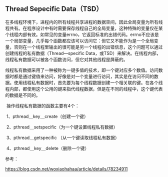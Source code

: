 ## Thread Sepecific Data（TSD）

​		在多线程环境下，进程内的所有线程共享进程的数据空间，因此全局变量为所有线程共有。在程序设计中有时需要保存线程自己的全局变量，这种特殊的变量仅在某个线程内部有效。如常见的变量errno，它返回标准的出错代码。errno不应该是一个局部变量，几乎每个函数都应该可以访问它：但它又不能作为是一个全局变量，否则在一个线程里输出的很可能是另一个线程的出错信息，这个问题可以通过创建线程的私有数据（Thread—specific Data，或TSD）来解决。在线程内部，线程私有数据可以被各个函数访问，但它对其他线程是屏蔽的。

​	线程私有数据采用了一种被称为一键多值的技术，即一个键对应多个数值。访问数据时都是通过键值来访问，好像是对一个变量进行访问，其实是在访问不同的数据。使用线程私有数据时，首先要为每个线程数据创建一个相关联的键。在各个线程内部，都使用这个公用的键来指代线程数据，但是在不同的线程中，这个键代表的数据是不同的。

​		操作线程私有数据的函数主要有4个：

​		1、pthread＿key＿create（创建一个键）

​		2、pthread＿setspecific（为一个键设置线程私有数据）

​		3、pthread＿getspecific （从一个键读取线程私有数据）

​		4、pthread＿key＿delete（删除一个键）





参考：

https://blog.csdn.net/woxiaohahaa/article/details/78234911